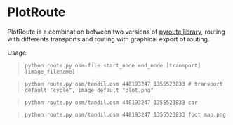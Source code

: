 PlotRoute
=========

PlotRoute is a combination between two versions of [pyroute library](http://wiki.openstreetmap.org/wiki/PyrouteLib), routing with differents transports and routing with graphical export of routing.

Usage:
>```python route.py osm-file start_node end_node [transport] [image_filename]```
  
>```python route.py osm/tandil.osm 448193247 1355523833 # transport default "cycle", image default "plot.png"```

>```python route.py osm/tandil.osm 448193247 1355523833 car```

>```python route.py osm/tandil.osm 448193247 1355523833 foot map.png```
